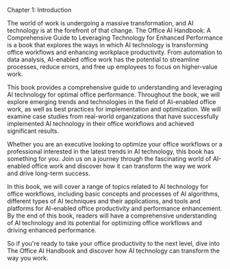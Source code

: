 Chapter 1: Introduction

The world of work is undergoing a massive transformation, and AI technology is at the forefront of that change. The Office AI Handbook: A Comprehensive Guide to Leveraging Technology for Enhanced Performance is a book that explores the ways in which AI technology is transforming office workflows and enhancing workplace productivity. From automation to data analysis, AI-enabled office work has the potential to streamline processes, reduce errors, and free up employees to focus on higher-value work.

This book provides a comprehensive guide to understanding and leveraging AI technology for optimal office performance. Throughout the book, we will explore emerging trends and technologies in the field of AI-enabled office work, as well as best practices for implementation and optimization. We will examine case studies from real-world organizations that have successfully implemented AI technology in their office workflows and achieved significant results.

Whether you are an executive looking to optimize your office workflows or a professional interested in the latest trends in AI technology, this book has something for you. Join us on a journey through the fascinating world of AI-enabled office work and discover how it can transform the way we work and drive long-term success.

In this book, we will cover a range of topics related to AI technology for office workflows, including basic concepts and processes of AI algorithms, different types of AI techniques and their applications, and tools and platforms for AI-enabled office productivity and performance enhancement. By the end of this book, readers will have a comprehensive understanding of AI technology and its potential for optimizing office workflows and driving enhanced performance.

So if you're ready to take your office productivity to the next level, dive into The Office AI Handbook and discover how AI technology can transform the way you work.
